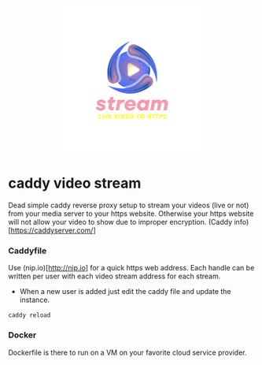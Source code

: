 <p align="center">
    <img src="assets/caddy_video_logo.png" width=300 height=300>    
</p>

# caddy video stream
Dead simple caddy reverse proxy setup to stream your videos (live or not) from your media server to your https website. Otherwise your https website will not allow your video to show due to improper encryption. (Caddy info)[https://caddyserver.com/]

### Caddyfile

Use (nip.io)[http://nip.io] for a quick https web address. Each handle can be written per user with each video stream address for each stream.
* When a new user is added just edit the caddy file and update the instance.

```
caddy reload
```

### Docker
Dockerfile is there to run on a VM on your favorite cloud service provider. 
